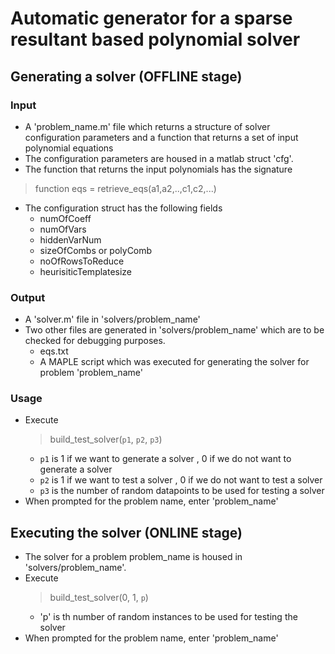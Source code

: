 # Automatic generator for a sparse resultant based polynomial solver

## Generating a solver (OFFLINE stage)
### Input
- A 'problem_name.m' file which returns a structure of solver configuration parameters and a function that returns a set of input polynomial equations
- The configuration parameters are housed in a matlab struct 'cfg'.
- The function that returns the input polynomials has the signature
> function eqs = retrieve_eqs(a1,a2,..,c1,c2,...)
- The configuration struct has the following fields
    - numOfCoeff
    - numOfVars
    - hiddenVarNum
    - sizeOfCombs or polyComb
    - noOfRowsToReduce
    - heurisiticTemplatesize
### Output 
- A 'solver.m' file in 'solvers/problem_name'
- Two other files are generated in 'solvers/problem_name' which are to be checked for debugging purposes.
    - eqs.txt
    - A MAPLE script which was executed for generating the solver for problem 'problem_name'
        
### Usage
- Execute
  > build_test_solver(`p1`, `p2`, `p3`)
  - `p1` is 1 if we want to generate a solver , 0 if we do not want to generate a solver
  - `p2` is 1 if we want to test a solver , 0 if we do not want to test a solver
  - `p3` is the number of random datapoints to be used for testing a solver
- When prompted for the problem name, enter 'problem_name'

## Executing the solver (ONLINE stage)
- The solver for a problem problem_name is housed in 'solvers/problem_name'.
- Execute 
    > build_test_solver(0, 1, `p`)
    - 'p' is th number of random instances to be used for testing the solver
- When prompted for the problem name, enter 'problem_name'

